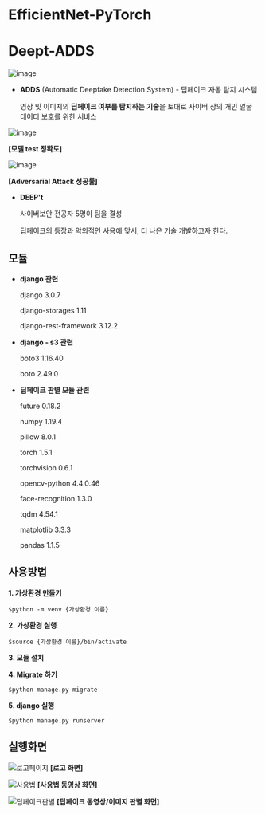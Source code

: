 # EfficientNet-PyTorch

# Deept-ADDS
![image](https://user-images.githubusercontent.com/49579003/102768259-382c2400-43c4-11eb-8cf3-a2291fccc405.png)

- **ADDS** (Automatic Deepfake Detection System) - 딥페이크 자동 탐지 시스템

    영상 및 이미지의 **딥페이크 여부를 탐지하는 기술**을 토대로 사이버 상의 개인 얼굴 데이터 보호를 위한 서비스
    
    


![image](https://user-images.githubusercontent.com/49579003/102769971-bd183d00-43c6-11eb-90d6-54d550107615.png)

**[모델 test 정확도]**

![image](https://user-images.githubusercontent.com/49579003/102769998-c5707800-43c6-11eb-91a5-0abeb4248053.png)

**[Adversarial Attack 성공률]**

- **DEEP't**

    사이버보안 전공자 5명이 팀을 결성
    
    딥페이크의 등장과 악의적인 사용에 맞서, 더 나은 기술 개발하고자 한다.

## 모듈
- **django 관련**

    django 3.0.7

    django-storages 1.11

    django-rest-framework 3.12.2


- **django - s3 관련**

    boto3 1.16.40

    boto 2.49.0


- **딥페이크 판별 모듈 관련**

    future 0.18.2

    numpy 1.19.4 

    pillow 8.0.1 

    torch 1.5.1 

    torchvision 0.6.1

    opencv-python 4.4.0.46

    face-recognition 1.3.0
    
    tqdm 4.54.1

    matplotlib 3.3.3
 
    pandas 1.1.5

## 사용방법
**1. 가상환경 만들기**

    $python -m venv {가상환경 이름}

**2. 가상환경 실행**

    $source {가상환경 이름}/bin/activate

**3. 모듈 설치**

**4. Migrate 하기**

    $python manage.py migrate

**5. django 실행**

    $python manage.py runserver

## 실행화면

![로고페이지](https://user-images.githubusercontent.com/49579003/102734322-e7480b80-4382-11eb-9c91-974553083c0f.png)
    **[로고 화면]**

![사용법](https://user-images.githubusercontent.com/49579003/102734566-7f45f500-4383-11eb-9da5-3d30fe8a2f3e.png)
    **[사용법 동영상 화면]**

![딥페이크판별](https://user-images.githubusercontent.com/49579003/102734482-40b03a80-4383-11eb-8b98-afb58e955935.png)
    **[딥페이크 동영상/이미지 판별 화면]**
